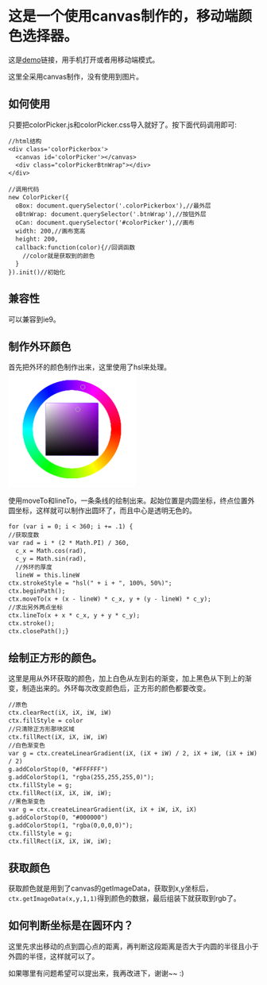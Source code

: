 # 这是一个使用canvas制作的，移动端颜色选择器。

这是[demo](https://yiiouo.github.io/canvas-colorPicker/)链接，用手机打开或者用移动端模式。

这里全采用canvas制作，没有使用到图片。

## 如何使用

只要把colorPicker.js和colorPicker.css导入就好了。按下面代码调用即可:

    //html结构
    <div class='colorPickerbox'>
      <canvas id='colorPicker'></canvas>
      <div class="colorPickerBtnWrap"></div>
    </div>

    //调用代码
    new ColorPicker({
      oBox: document.querySelector('.colorPickerbox'),//最外层
      oBtnWrap: document.querySelector('.btnWrap'),//按钮外层
      oCan: document.querySelector('#colorPicker'),//画布
      width: 200,//画布宽高
      height: 200,
      callback:function(color){//回调函数
        //color就是获取到的颜色
      }
    }).init()//初始化

## 兼容性

可以兼容到ie9。

## 制作外环颜色

首先把外环的颜色制作出来，这里使用了hsl来处理。
![Alt text](./color.png)

使用moveTo和lineTo，一条条线的绘制出来。起始位置是内圆坐标，终点位置外圆坐标，这样就可以制作出圆环了，而且中心是透明无色的。

	for (var i = 0; i < 360; i += .1) {
    //获取度数
    var rad = i * (2 * Math.PI) / 360,
      c_x = Math.cos(rad),
      c_y = Math.sin(rad),
      //外环的厚度
      lineW = this.lineW
    ctx.strokeStyle = "hsl(" + i + ", 100%, 50%)";
    ctx.beginPath();
    ctx.moveTo(x + (x - lineW) * c_x, y + (y - lineW) * c_y);
    //求出另外两点坐标
    ctx.lineTo(x + x * c_x, y + y * c_y);
    ctx.stroke();
    ctx.closePath();}

## 绘制正方形的颜色。

这里是用从外环获取的颜色，加上白色从左到右的渐变，加上黑色从下到上的渐变，制造出来的。外环每次改变颜色后，正方形的颜色都要改变。

    //原色
    ctx.clearRect(iX, iX, iW, iW)
    ctx.fillStyle = color
    //只清除正方形那块区域
    ctx.fillRect(iX, iX, iW, iW)
    //白色渐变色
    var g = ctx.createLinearGradient(iX, (iX + iW) / 2, iX + iW, (iX + iW) / 2)
    g.addColorStop(0, "#FFFFFF")
    g.addColorStop(1, "rgba(255,255,255,0)");
    ctx.fillStyle = g;
    ctx.fillRect(iX, iX, iW, iW);
    //黑色渐变色
    var g = ctx.createLinearGradient(iX, iX + iW, iX, iX)
    g.addColorStop(0, "#000000")
    g.addColorStop(1, "rgba(0,0,0,0)");
    ctx.fillStyle = g;
    ctx.fillRect(iX, iX, iW, iW);


## 获取颜色

获取颜色就是用到了canvas的getImageData，获取到x,y坐标后，`ctx.getImageData(x,y,1,1)`得到颜色的数据，最后组装下就获取到rgb了。

## 如何判断坐标是在圆环内？

这里先求出移动的点到圆心点的距离，再判断这段距离是否大于内圆的半径且小于外圆的半径，这样就可以了。




如果哪里有问题希望可以提出来，我再改进下，谢谢~~    :)
